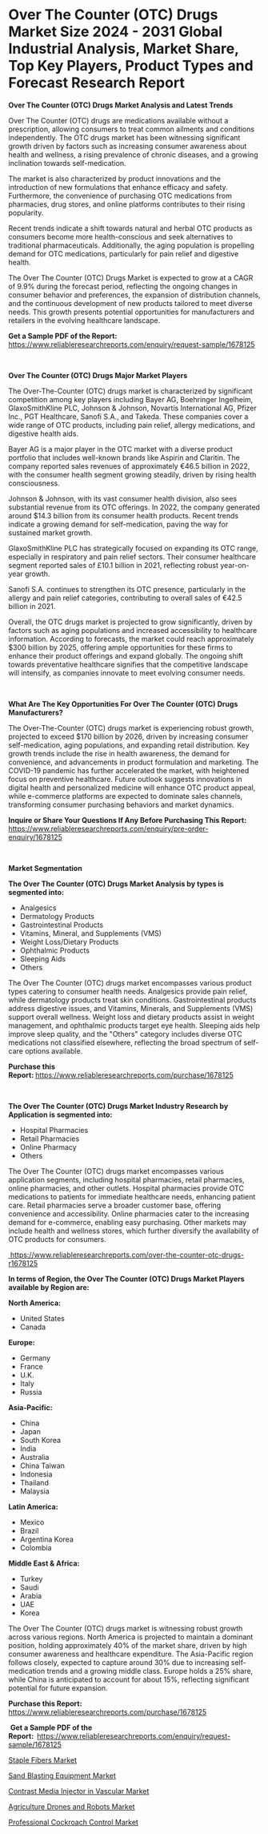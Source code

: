 <p><h1>Over The Counter (OTC) Drugs Market Size 2024 - 2031 Global Industrial Analysis, Market Share, Top Key Players, Product Types and Forecast Research Report</h1></p><p><strong>Over The Counter (OTC) Drugs Market Analysis and Latest Trends</strong></p>
<p><p>Over The Counter (OTC) drugs are medications available without a prescription, allowing consumers to treat common ailments and conditions independently. The OTC drugs market has been witnessing significant growth driven by factors such as increasing consumer awareness about health and wellness, a rising prevalence of chronic diseases, and a growing inclination towards self-medication. </p><p>The market is also characterized by product innovations and the introduction of new formulations that enhance efficacy and safety. Furthermore, the convenience of purchasing OTC medications from pharmacies, drug stores, and online platforms contributes to their rising popularity. </p><p>Recent trends indicate a shift towards natural and herbal OTC products as consumers become more health-conscious and seek alternatives to traditional pharmaceuticals. Additionally, the aging population is propelling demand for OTC medications, particularly for pain relief and digestive health. </p><p>The Over The Counter (OTC) Drugs Market is expected to grow at a CAGR of 9.9% during the forecast period, reflecting the ongoing changes in consumer behavior and preferences, the expansion of distribution channels, and the continuous development of new products tailored to meet diverse needs. This growth presents potential opportunities for manufacturers and retailers in the evolving healthcare landscape.</p></p>
<p><strong>Get a Sample PDF of the Report:&nbsp;</strong> <a href="https://www.reliableresearchreports.com/enquiry/request-sample/1678125?utm_campaign=6&utm_medium=2&utm_source=Github&utm_content=ia&utm_term=14102024&utm_id=over-the-counter-otc-drugs">https://www.reliableresearchreports.com/enquiry/request-sample/1678125</a></p>
<p>&nbsp;</p>
<p><strong>Over The Counter (OTC) Drugs Major Market Players</strong></p>
<p><p>The Over-The-Counter (OTC) drugs market is characterized by significant competition among key players including Bayer AG, Boehringer Ingelheim, GlaxoSmithKline PLC, Johnson & Johnson, Novartis International AG, Pfizer Inc., PGT Healthcare, Sanofi S.A., and Takeda. These companies cover a wide range of OTC products, including pain relief, allergy medications, and digestive health aids.</p><p>Bayer AG is a major player in the OTC market with a diverse product portfolio that includes well-known brands like Aspirin and Claritin. The company reported sales revenues of approximately €46.5 billion in 2022, with the consumer health segment growing steadily, driven by rising health consciousness.</p><p>Johnson & Johnson, with its vast consumer health division, also sees substantial revenue from its OTC offerings. In 2022, the company generated around $14.3 billion from its consumer health products. Recent trends indicate a growing demand for self-medication, paving the way for sustained market growth.</p><p>GlaxoSmithKline PLC has strategically focused on expanding its OTC range, especially in respiratory and pain relief sectors. Their consumer healthcare segment reported sales of £10.1 billion in 2021, reflecting robust year-on-year growth.</p><p>Sanofi S.A. continues to strengthen its OTC presence, particularly in the allergy and pain relief categories, contributing to overall sales of €42.5 billion in 2021. </p><p>Overall, the OTC drugs market is projected to grow significantly, driven by factors such as aging populations and increased accessibility to healthcare information. According to forecasts, the market could reach approximately $300 billion by 2025, offering ample opportunities for these firms to enhance their product offerings and expand globally. The ongoing shift towards preventative healthcare signifies that the competitive landscape will intensify, as companies innovate to meet evolving consumer needs.</p></p>
<p>&nbsp;</p>
<p><strong>What Are The Key Opportunities For Over The Counter (OTC) Drugs Manufacturers?</strong></p>
<p><p>The Over-The-Counter (OTC) drugs market is experiencing robust growth, projected to exceed $170 billion by 2026, driven by increasing consumer self-medication, aging populations, and expanding retail distribution. Key growth trends include the rise in health awareness, the demand for convenience, and advancements in product formulation and marketing. The COVID-19 pandemic has further accelerated the market, with heightened focus on preventive healthcare. Future outlook suggests innovations in digital health and personalized medicine will enhance OTC product appeal, while e-commerce platforms are expected to dominate sales channels, transforming consumer purchasing behaviors and market dynamics.</p></p>
<p><strong>Inquire or Share Your Questions If Any Before Purchasing This Report:</strong> <a href="https://www.reliableresearchreports.com/enquiry/pre-order-enquiry/1678125?utm_campaign=6&utm_medium=2&utm_source=Github&utm_content=ia&utm_term=14102024&utm_id=over-the-counter-otc-drugs">https://www.reliableresearchreports.com/enquiry/pre-order-enquiry/1678125</a></p>
<p>&nbsp;</p>
<p><strong>Market Segmentation</strong></p>
<p><strong>The Over The Counter (OTC) Drugs Market Analysis by types is segmented into:</strong></p>
<p><ul><li>Analgesics</li><li>Dermatology Products</li><li>Gastrointestinal Products</li><li>Vitamins, Mineral, and Supplements (VMS)</li><li>Weight Loss/Dietary Products</li><li>Ophthalmic Products</li><li>Sleeping Aids</li><li>Others</li></ul></p>
<p><p>The Over The Counter (OTC) drugs market encompasses various product types catering to consumer health needs. Analgesics provide pain relief, while dermatology products treat skin conditions. Gastrointestinal products address digestive issues, and Vitamins, Minerals, and Supplements (VMS) support overall wellness. Weight loss and dietary products assist in weight management, and ophthalmic products target eye health. Sleeping aids help improve sleep quality, and the "Others" category includes diverse OTC medications not classified elsewhere, reflecting the broad spectrum of self-care options available.</p></p>
<p><strong>Purchase this Report:&nbsp;</strong><a href="https://www.reliableresearchreports.com/purchase/1678125?utm_campaign=6&utm_medium=2&utm_source=Github&utm_content=ia&utm_term=14102024&utm_id=over-the-counter-otc-drugs">https://www.reliableresearchreports.com/purchase/1678125</a></p>
<p>&nbsp;</p>
<p><strong>The Over The Counter (OTC) Drugs Market Industry Research by Application is segmented into:</strong></p>
<p><ul><li>Hospital Pharmacies</li><li>Retail Pharmacies</li><li>Online Pharmacy</li><li>Others</li></ul></p>
<p><p>The Over The Counter (OTC) drugs market encompasses various application segments, including hospital pharmacies, retail pharmacies, online pharmacies, and other outlets. Hospital pharmacies provide OTC medications to patients for immediate healthcare needs, enhancing patient care. Retail pharmacies serve a broader customer base, offering convenience and accessibility. Online pharmacies cater to the increasing demand for e-commerce, enabling easy purchasing. Other markets may include health and wellness stores, which further diversify the availability of OTC products for consumers.</p></p>
<p><a href="https://www.reliableresearchreports.com/over-the-counter-otc-drugs-r1678125?utm_campaign=6&utm_medium=2&utm_source=Github&utm_content=ia&utm_term=14102024&utm_id=over-the-counter-otc-drugs">&nbsp;https://www.reliableresearchreports.com/over-the-counter-otc-drugs-r1678125</a></p>
<p><strong>In terms of Region, the Over The Counter (OTC) Drugs Market Players available by Region are:</strong></p>
<p>
    <p> <strong> North America: </strong>
        <ul>
            <li>United States</li>
            <li>Canada</li>
        </ul>
        </p> 
    <p> <strong> Europe: </strong>
        <ul>
            <li>Germany</li>
            <li>France</li>
            <li>U.K.</li>
            <li>Italy</li>
            <li>Russia</li>
        </ul>
        </p> 
    <p> <strong> Asia-Pacific: </strong>
        <ul>
            <li>China</li>
            <li>Japan</li>
            <li>South Korea</li>
            <li>India</li>
            <li>Australia</li>
            <li>China Taiwan</li>
            <li>Indonesia</li>
            <li>Thailand</li>
            <li>Malaysia</li>
        </ul>
        </p> 
    <p> <strong> Latin America: </strong>
        <ul>
            <li>Mexico</li>
            <li>Brazil</li>
            <li>Argentina Korea</li>
            <li>Colombia</li>
        </ul>
        </p> 
    <p> <strong> Middle East & Africa: </strong>
        <ul>
            <li>Turkey</li>
            <li>Saudi</li>
            <li>Arabia</li>
            <li>UAE</li>
            <li>Korea</li>
        </ul>
    </p>
    </p>
<p><p>The Over The Counter (OTC) drugs market is witnessing robust growth across various regions. North America is projected to maintain a dominant position, holding approximately 40% of the market share, driven by high consumer awareness and healthcare expenditure. The Asia-Pacific region follows closely, expected to capture around 30% due to increasing self-medication trends and a growing middle class. Europe holds a 25% share, while China is anticipated to account for about 15%, reflecting significant potential for future expansion.</p></p>
<p><strong>Purchase this Report: </strong><a href="https://www.reliableresearchreports.com/purchase/1678125?utm_campaign=6&utm_medium=2&utm_source=Github&utm_content=ia&utm_term=14102024&utm_id=over-the-counter-otc-drugs">https://www.reliableresearchreports.com/purchase/1678125</a></p>
<p>&nbsp;<strong>Get a Sample PDF of the Report:&nbsp;&nbsp;</strong><a href="https://www.reliableresearchreports.com/enquiry/request-sample/1678125?utm_campaign=6&utm_medium=2&utm_source=Github&utm_content=ia&utm_term=14102024&utm_id=over-the-counter-otc-drugs">https://www.reliableresearchreports.com/enquiry/request-sample/1678125</a></p>
<p><strong></strong></p>
<p><p><a href="https://www.linkedin.com/pulse/staple-fibers-market-global-insights-regional-analysis-boprc?trk=public_post_embed_feed-article-content&utm_campaign=6&utm_medium=2&utm_source=Github&utm_content=ia&utm_term=14102024&utm_id=over-the-counter-otc-drugs">Staple Fibers Market</a></p><p><a href="https://www.linkedin.com/pulse/global-sand-blasting-equipment-market-sector2024-2031-bso7c?utm_campaign=6&utm_medium=2&utm_source=Github&utm_content=ia&utm_term=14102024&utm_id=over-the-counter-otc-drugs">Sand Blasting Equipment Market</a></p><p><a href="https://github.com/gailasejs/Market-Research-Report-List-1/blob/main/contrast-media-injector-in-vascular-market.md?utm_campaign=6&utm_medium=2&utm_source=Github&utm_content=ia&utm_term=14102024&utm_id=over-the-counter-otc-drugs">Contrast Media Injector in Vascular Market</a></p><p><a href="https://www.linkedin.com/pulse/agriculture-drones-robots-market-velocity-78-cagr-trajectory-iyujc?utm_campaign=6&utm_medium=2&utm_source=Github&utm_content=ia&utm_term=14102024&utm_id=over-the-counter-otc-drugs">Agriculture Drones and Robots Market</a></p><p><a href="https://github.com/MaryNelson695/Market-Research-Report-List-1/blob/main/professional-cockroach-control-market.md?utm_campaign=6&utm_medium=2&utm_source=Github&utm_content=ia&utm_term=14102024&utm_id=over-the-counter-otc-drugs">Professional Cockroach Control Market</a></p></p>